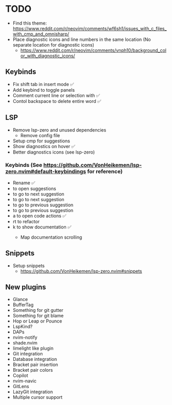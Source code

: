 # TODO

- Find this theme: https://www.reddit.com/r/neovim/comments/wf6sh1/issues_with_c_files_with_cmp_and_omnisharp/
- Place diagnostic icons and line numbers in the same location (No separate location for diagnostic icons)
    - https://www.reddit.com/r/neovim/comments/vnph10/background_color_with_diagnostic_icons/

## Keybinds

- Fix shift tab in insert mode ✅
- Add keybind to toggle panels
- Comment current line or selection with <C-/> ✅
- Contol backspace to delete entire word ✅

## LSP

- Remove lsp-zero and unused dependencies
    - Remove config file
- Setup cmp for suggestions
- Show diagnostics on hover ✅
- Better diagnostics icons (see lsp-zero)

### Keybinds (See https://github.com/VonHeikemen/lsp-zero.nvim#default-keybindings for reference)

- Rename ✅
- <C-Space> to open suggestions
- <Tab> to go to next suggestion
- <C-n> to go to next suggestion
- <S-Tab> to go to previous suggestion
- <C-p> to go to previous suggestion
- <Leader>a to open code actions ✅
- <Leader>rt to refactor
- <Leader>k to show documentation ✅
    - Map documentation scrolling

## Snippets

- Setup snippets
    - https://github.com/VonHeikemen/lsp-zero.nvim#snippets

## New plugins

- Glance
- BufferTag
- Something for git gutter
- Something for git blame
- Hop or Leap or Pounce
- LspKind?
- DAPs
- nvim-notify
- shade.nvim
- limelight like plugin
- Git integration
- Database integration
- Bracket pair insertion
- Bracket pair colors
- Copilot
- nvim-navic
- GitLens
- LazyGit integration
- Multiple cursor support
